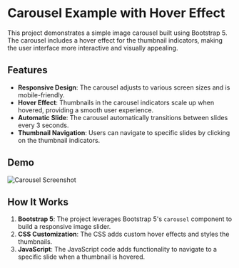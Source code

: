 # Carousel Example with Hover Effect

This project demonstrates a simple image carousel built using Bootstrap 5. The carousel includes a hover effect for the thumbnail indicators, making the user interface more interactive and visually appealing.

## Features

- **Responsive Design**: The carousel adjusts to various screen sizes and is mobile-friendly.
- **Hover Effect**: Thumbnails in the carousel indicators scale up when hovered, providing a smooth user experience.
- **Automatic Slide**: The carousel automatically transitions between slides every 3 seconds.
- **Thumbnail Navigation**: Users can navigate to specific slides by clicking on the thumbnail indicators.

## Demo

![Carousel Screenshot](https://github.com/user-attachments/assets/6f4d5fa0-fd06-4b1a-85dd-a29211770ef1)


## How It Works

1. **Bootstrap 5**: The project leverages Bootstrap 5's `carousel` component to build a responsive image slider.
2. **CSS Customization**: The CSS adds custom hover effects and styles the thumbnails.
3. **JavaScript**: The JavaScript code adds functionality to navigate to a specific slide when a thumbnail is hovered.




